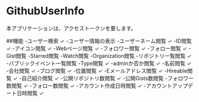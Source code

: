 ﻿# GithubUserInfo
本アプリケーションは、アクセストークンを要します。

##機能
-ユーザー検索 ✓
-ユーザー情報の表示
	-ユーザーネーム閲覧 ✓
	-ID閲覧 ✓
	-アイコン閲覧 ✓
	-Webページ閲覧 ✓
	-フォロワー閲覧 ✓
	-フォロー閲覧 ✓
	-Gist閲覧
	-Starred閲覧
	-Watch閲覧
	-Organization閲覧
	-リポジトリ一覧閲覧 ✓
	-パブリックイベント一覧閲覧
	-Type閲覧 ✓
	-adminか否か閲覧 ✓
	-名前閲覧 ✓
	-会社閲覧 ✓
	-ブログ閲覧 ✓
	-位置閲覧 ✓
	-Eメールアドレス閲覧 ✓
	-Hireable閲覧 ✓
	-自己紹介閲覧 ✓
	-公開リポジトリ数閲覧 ✓
	-公開Gists数閲覧
	-フォロワー数閲覧 ✓
	-フォロー数閲覧 ✓
	-アカウント作成日時閲覧 ✓
	-アカウントアップデート日時閲覧 ✓